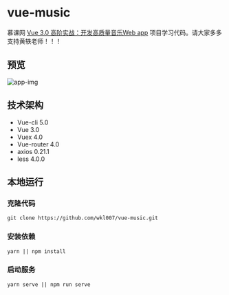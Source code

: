 # vue-music

慕课网 [Vue 3.0 高阶实战：开发高质量音乐Web app](https://coding.imooc.com/class/503.html) 项目学习代码。请大家多多支持黄轶老师！！！

## 预览

![app-img](https://coding.imooc.com/static/module/class/content/img/503/app-img.png)

## 技术架构

- Vue-cli 5.0
- Vue 3.0
- Vuex 4.0
- Vue-router 4.0
- axios 0.21.1
- less 4.0.0

## 本地运行

### 克隆代码

```shell
git clone https://github.com/wkl007/vue-music.git
```

### 安装依赖
```
yarn || npm install
```

### 启动服务
```
yarn serve || npm run serve
```

